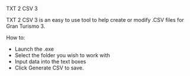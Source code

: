TXT 2 CSV 3 

  TXT 2 CSV 3 is an easy to use tool to help create or modify .CSV files for Gran Turismo 3.
  

How to:

- Launch the .exe
- Select the folder you wish to work with
- Input data into the text boxes
- Click Generate CSV to save.
